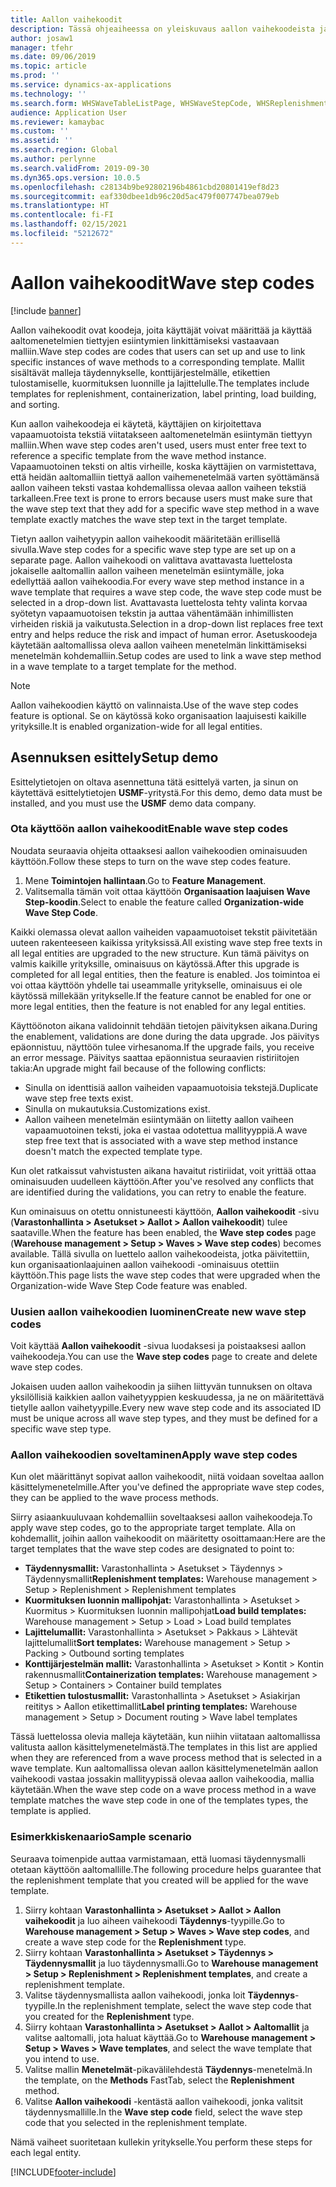 ```yaml
---
title: Aallon vaihekoodit
description: Tässä ohjeaiheessa on yleiskuvaus aallon vaihekoodeista ja niiden käytöstä.
author: josaw1
manager: tfehr
ms.date: 09/06/2019
ms.topic: article
ms.prod: ''
ms.service: dynamics-ax-applications
ms.technology: ''
ms.search.form: WHSWaveTableListPage, WHSWaveStepCode, WHSReplenishmentTemplates, WHSWaveTemplateTable
audience: Application User
ms.reviewer: kamaybac
ms.custom: ''
ms.assetid: ''
ms.search.region: Global
ms.author: perlynne
ms.search.validFrom: 2019-09-30
ms.dyn365.ops.version: 10.0.5
ms.openlocfilehash: c28134b9be92802196b4861cbd20801419ef8d23
ms.sourcegitcommit: eaf330dbee1db96c20d5ac479f007747bea079eb
ms.translationtype: HT
ms.contentlocale: fi-FI
ms.lasthandoff: 02/15/2021
ms.locfileid: "5212672"
---
```

# <a name="wave-step-codes"></a><span data-ttu-id="05821-103">Aallon vaihekoodit</span><span class="sxs-lookup"><span data-stu-id="05821-103">Wave step codes</span></span>

[!include [banner](../includes/banner.md)]

<span data-ttu-id="05821-104">Aallon vaihekoodit ovat koodeja, joita käyttäjät voivat määrittää ja käyttää aaltomenetelmien tiettyjen esiintymien linkittämiseksi vastaavaan malliin.</span><span class="sxs-lookup"><span data-stu-id="05821-104">Wave step codes are codes that users can set up and use to link specific instances of wave methods to a corresponding template.</span></span> <span data-ttu-id="05821-105">Mallit sisältävät malleja täydennykselle, konttijärjestelmälle, etikettien tulostamiselle, kuormituksen luonnille ja lajittelulle.</span><span class="sxs-lookup"><span data-stu-id="05821-105">The templates include templates for replenishment, containerization, label printing, load building, and sorting.</span></span>

<span data-ttu-id="05821-106">Kun aallon vaihekoodeja ei käytetä, käyttäjien on kirjoitettava vapaamuotoista tekstiä viitatakseen aaltomenetelmän esiintymän tiettyyn malliin.</span><span class="sxs-lookup"><span data-stu-id="05821-106">When wave step codes aren't used, users must enter free text to reference a specific template from the wave method instance.</span></span> <span data-ttu-id="05821-107">Vapaamuotoinen teksti on altis virheille, koska käyttäjien on varmistettava, että heidän aaltomalliin tiettyä aallon vaihemenetelmää varten syöttämänsä aallon vaiheen teksti vastaa kohdemallissa olevaa aallon vaiheen tekstiä tarkalleen.</span><span class="sxs-lookup"><span data-stu-id="05821-107">Free text is prone to errors because users must make sure that the wave step text that they add for a specific wave step method in a wave template exactly matches the wave step text in the target template.</span></span>

<span data-ttu-id="05821-108">Tietyn aallon vaihetyypin aallon vaihekoodit määritetään erillisellä sivulla.</span><span class="sxs-lookup"><span data-stu-id="05821-108">Wave step codes for a specific wave step type are set up on a separate page.</span></span> <span data-ttu-id="05821-109">Aallon vaihekoodi on valittava avattavasta luettelosta jokaiselle aaltomallin aallon vaiheen menetelmän esiintymälle, joka edellyttää aallon vaihekoodia.</span><span class="sxs-lookup"><span data-stu-id="05821-109">For every wave step method instance in a wave template that requires a wave step code, the wave step code must be selected in a drop-down list.</span></span> <span data-ttu-id="05821-110">Avattavasta luettelosta tehty valinta korvaa syötetyn vapaamuotoisen tekstin ja auttaa vähentämään inhimillisten virheiden riskiä ja vaikutusta.</span><span class="sxs-lookup"><span data-stu-id="05821-110">Selection in a drop-down list replaces free text entry and helps reduce the risk and impact of human error.</span></span> <span data-ttu-id="05821-111">Asetuskoodeja käytetään aaltomallissa oleva aallon vaiheen menetelmän linkittämiseksi menetelmän kohdemalliin.</span><span class="sxs-lookup"><span data-stu-id="05821-111">Setup codes are used to link a wave step method in a wave template to a target template for the method.</span></span>

> [!NOTE]
> <span data-ttu-id="05821-112">Aallon vaihekoodien käyttö on valinnaista.</span><span class="sxs-lookup"><span data-stu-id="05821-112">Use of the wave step codes feature is optional.</span></span> <span data-ttu-id="05821-113">Se on käytössä koko organisaation laajuisesti kaikille yrityksille.</span><span class="sxs-lookup"><span data-stu-id="05821-113">It is enabled organization-wide for all legal entities.</span></span>

## <a name="setup-demo"></a><span data-ttu-id="05821-114">Asennuksen esittely</span><span class="sxs-lookup"><span data-stu-id="05821-114">Setup demo</span></span> 

<span data-ttu-id="05821-115">Esittelytietojen on oltava asennettuna tätä esittelyä varten, ja sinun on käytettävä esittelytietojen **USMF**-yritystä.</span><span class="sxs-lookup"><span data-stu-id="05821-115">For this demo, demo data must be installed, and you must use the **USMF** demo data company.</span></span>

### <a name="enable-wave-step-codes"></a><span data-ttu-id="05821-116">Ota käyttöön aallon vaihekoodit</span><span class="sxs-lookup"><span data-stu-id="05821-116">Enable wave step codes</span></span>

<span data-ttu-id="05821-117">Noudata seuraavia ohjeita ottaaksesi aallon vaihekoodien ominaisuuden käyttöön.</span><span class="sxs-lookup"><span data-stu-id="05821-117">Follow these steps to turn on the wave step codes feature.</span></span>

1. <span data-ttu-id="05821-118">Mene **Toimintojen hallintaan**.</span><span class="sxs-lookup"><span data-stu-id="05821-118">Go to **Feature Management**.</span></span>
2. <span data-ttu-id="05821-119">Valitsemalla tämän voit ottaa käyttöön **Organisaation laajuisen Wave Step-koodin**.</span><span class="sxs-lookup"><span data-stu-id="05821-119">Select to enable the feature called **Organization-wide Wave Step Code**.</span></span>

<span data-ttu-id="05821-120">Kaikki olemassa olevat aallon vaiheiden vapaamuotoiset tekstit päivitetään uuteen rakenteeseen kaikissa yrityksissä.</span><span class="sxs-lookup"><span data-stu-id="05821-120">All existing wave step free texts in all legal entities are upgraded to the new structure.</span></span> <span data-ttu-id="05821-121">Kun tämä päivitys on valmis kaikille yrityksille, ominaisuus on käytössä.</span><span class="sxs-lookup"><span data-stu-id="05821-121">After this upgrade is completed for all legal entities, then the feature is enabled.</span></span> <span data-ttu-id="05821-122">Jos toimintoa ei voi ottaa käyttöön yhdelle tai useammalle yritykselle, ominaisuus ei ole käytössä millekään yritykselle.</span><span class="sxs-lookup"><span data-stu-id="05821-122">If the feature cannot be enabled for one or more legal entities, then the feature is not enabled for any legal entities.</span></span>

<span data-ttu-id="05821-123">Käyttöönoton aikana validoinnit tehdään tietojen päivityksen aikana.</span><span class="sxs-lookup"><span data-stu-id="05821-123">During the enablement, validations are done during the data upgrade.</span></span> <span data-ttu-id="05821-124">Jos päivitys epäonnistuu, näyttöön tulee virhesanoma.</span><span class="sxs-lookup"><span data-stu-id="05821-124">If the upgrade fails, you receive an error message.</span></span> <span data-ttu-id="05821-125">Päivitys saattaa epäonnistua seuraavien ristiriitojen takia:</span><span class="sxs-lookup"><span data-stu-id="05821-125">An upgrade might fail because of the following conflicts:</span></span>

- <span data-ttu-id="05821-126">Sinulla on identtisiä aallon vaiheiden vapaamuotoisia tekstejä.</span><span class="sxs-lookup"><span data-stu-id="05821-126">Duplicate wave step free texts exist.</span></span>
- <span data-ttu-id="05821-127">Sinulla on mukautuksia.</span><span class="sxs-lookup"><span data-stu-id="05821-127">Customizations exist.</span></span>
- <span data-ttu-id="05821-128">Aallon vaiheen menetelmän esiintymään on liitetty aallon vaiheen vapaamuotoinen teksti, joka ei vastaa odotettua mallityyppiä.</span><span class="sxs-lookup"><span data-stu-id="05821-128">A wave step free text that is associated with a wave step method instance doesn't match the expected template type.</span></span>

<span data-ttu-id="05821-129">Kun olet ratkaissut vahvistusten aikana havaitut ristiriidat, voit yrittää ottaa ominaisuuden uudelleen käyttöön.</span><span class="sxs-lookup"><span data-stu-id="05821-129">After you've resolved any conflicts that are identified during the validations, you can retry to enable the feature.</span></span>

<span data-ttu-id="05821-130">Kun ominaisuus on otettu onnistuneesti käyttöön, **Aallon vaihekoodit** -sivu (**Varastonhallinta \> Asetukset \> Aallot \> Aallon vaihekoodit**) tulee saataville.</span><span class="sxs-lookup"><span data-stu-id="05821-130">When the feature has been enabled, the **Wave step codes** page (**Warehouse management \> Setup \> Waves \> Wave step codes**) becomes available.</span></span> <span data-ttu-id="05821-131">Tällä sivulla on luettelo aallon vaihekoodeista, jotka päivitettiin, kun organisaationlaajuinen aallon vaihekoodi -ominaisuus otettiin käyttöön.</span><span class="sxs-lookup"><span data-stu-id="05821-131">This page lists the wave step codes that were upgraded when the Organization-wide Wave Step Code feature was enabled.</span></span>

### <a name="create-new-wave-step-codes"></a><span data-ttu-id="05821-132">Uusien aallon vaihekoodien luominen</span><span class="sxs-lookup"><span data-stu-id="05821-132">Create new wave step codes</span></span>

<span data-ttu-id="05821-133">Voit käyttää **Aallon vaihekoodit** -sivua luodaksesi ja poistaaksesi aallon vaihekoodeja.</span><span class="sxs-lookup"><span data-stu-id="05821-133">You can use the **Wave step codes** page to create and delete wave step codes.</span></span>

<span data-ttu-id="05821-134">Jokaisen uuden aallon vaihekoodin ja siihen liittyvän tunnuksen on oltava yksilöllisiä kaikkien aallon vaihetyyppien keskuudessa, ja ne on määritettävä tietylle aallon vaihetyypille.</span><span class="sxs-lookup"><span data-stu-id="05821-134">Every new wave step code and its associated ID must be unique across all wave step types, and they must be defined for a specific wave step type.</span></span>

### <a name="apply-wave-step-codes"></a><span data-ttu-id="05821-135">Aallon vaihekoodien soveltaminen</span><span class="sxs-lookup"><span data-stu-id="05821-135">Apply wave step codes</span></span>

<span data-ttu-id="05821-136">Kun olet määrittänyt sopivat aallon vaihekoodit, niitä voidaan soveltaa aallon käsittelymenetelmille.</span><span class="sxs-lookup"><span data-stu-id="05821-136">After you've defined the appropriate wave step codes, they can be applied to the wave process methods.</span></span>

<span data-ttu-id="05821-137">Siirry asiaankuuluvaan kohdemalliin soveltaaksesi aallon vaihekoodeja.</span><span class="sxs-lookup"><span data-stu-id="05821-137">To apply wave step codes, go to the appropriate target template.</span></span> <span data-ttu-id="05821-138">Alla on kohdemallit, joihin aallon vaihekoodit on määritetty osoittamaan:</span><span class="sxs-lookup"><span data-stu-id="05821-138">Here are the target templates that the wave step codes are designated to point to:</span></span>

- <span data-ttu-id="05821-139">**Täydennysmallit:** Varastonhallinta \> Asetukset \> Täydennys \> Täydennysmallit</span><span class="sxs-lookup"><span data-stu-id="05821-139">**Replenishment templates:** Warehouse management \> Setup \> Replenishment \> Replenishment templates</span></span>
- <span data-ttu-id="05821-140">**Kuormituksen luonnin mallipohjat:** Varastonhallinta \> Asetukset \> Kuormitus \> Kuormituksen luonnin mallipohjat</span><span class="sxs-lookup"><span data-stu-id="05821-140">**Load build templates:** Warehouse management \> Setup \> Load \> Load build templates</span></span>
- <span data-ttu-id="05821-141">**Lajittelumallit:** Varastonhallinta \> Asetukset \> Pakkaus \> Lähtevät lajittelumallit</span><span class="sxs-lookup"><span data-stu-id="05821-141">**Sort templates:** Warehouse management \> Setup \> Packing \> Outbound sorting templates</span></span>
- <span data-ttu-id="05821-142">**Konttijärjestelmän mallit:** Varastonhallinta \> Asetukset \> Kontit \> Kontin rakennusmallit</span><span class="sxs-lookup"><span data-stu-id="05821-142">**Containerization templates:** Warehouse management \> Setup \> Containers \> Container build templates</span></span>
- <span data-ttu-id="05821-143">**Etikettien tulostusmallit:** Varastonhallinta \> Asetukset \> Asiakirjan reititys \> Aallon etikettimallit</span><span class="sxs-lookup"><span data-stu-id="05821-143">**Label printing templates:** Warehouse management \> Setup \> Document routing \> Wave label templates</span></span>

<span data-ttu-id="05821-144">Tässä luettelossa olevia malleja käytetään, kun niihin viitataan aaltomallissa valitusta aallon käsittelymenetelmästä.</span><span class="sxs-lookup"><span data-stu-id="05821-144">The templates in this list are applied when they are referenced from a wave process method that is selected in a wave template.</span></span> <span data-ttu-id="05821-145">Kun aaltomallissa olevan aallon käsittelymenetelmän aallon vaihekoodi vastaa jossakin mallityypissä olevaa aallon vaihekoodia, mallia käytetään.</span><span class="sxs-lookup"><span data-stu-id="05821-145">When the wave step code on a wave process method in a wave template matches the wave step code in one of the templates types, the template is applied.</span></span>

### <a name="sample-scenario"></a><span data-ttu-id="05821-146">Esimerkkiskenaario</span><span class="sxs-lookup"><span data-stu-id="05821-146">Sample scenario</span></span>

<span data-ttu-id="05821-147">Seuraava toimenpide auttaa varmistamaan, että luomasi täydennysmalli otetaan käyttöön aaltomallille.</span><span class="sxs-lookup"><span data-stu-id="05821-147">The following procedure helps guarantee that the replenishment template that you created will be applied for the wave template.</span></span>

1. <span data-ttu-id="05821-148">Siirry kohtaan **Varastonhallinta \> Asetukset \> Aallot \> Aallon vaihekoodit** ja luo aiheen vaihekoodi **Täydennys**-tyypille.</span><span class="sxs-lookup"><span data-stu-id="05821-148">Go to **Warehouse management \> Setup \> Waves \> Wave step codes**, and create a wave step code for the **Replenishment** type.</span></span>
2. <span data-ttu-id="05821-149">Siirry kohtaan **Varastonhallinta \> Asetukset \> Täydennys \> Täydennysmallit** ja luo täydennysmalli.</span><span class="sxs-lookup"><span data-stu-id="05821-149">Go to **Warehouse management \> Setup \> Replenishment \> Replenishment templates**, and create a replenishment template.</span></span>
3. <span data-ttu-id="05821-150">Valitse täydennysmallista aallon vaihekoodi, jonka loit **Täydennys**-tyypille.</span><span class="sxs-lookup"><span data-stu-id="05821-150">In the replenishment template, select the wave step code that you created for the **Replenishment** type.</span></span>
4. <span data-ttu-id="05821-151">Siirry kohtaan **Varastonhallinta \> Asetukset \> Aallot \> Aaltomallit** ja valitse aaltomalli, jota haluat käyttää.</span><span class="sxs-lookup"><span data-stu-id="05821-151">Go to **Warehouse management \> Setup \> Waves \> Wave templates**, and select the wave template that you intend to use.</span></span>
5. <span data-ttu-id="05821-152">Valitse mallin **Menetelmät**-pikavälilehdestä **Täydennys**-menetelmä.</span><span class="sxs-lookup"><span data-stu-id="05821-152">In the template, on the **Methods** FastTab, select the **Replenishment** method.</span></span>
6. <span data-ttu-id="05821-153">Valitse **Aallon vaihekoodi** -kentästä aallon vaihekoodi, jonka valitsit täydennysmallille.</span><span class="sxs-lookup"><span data-stu-id="05821-153">In the **Wave step code** field, select the wave step code that you selected in the replenishment template.</span></span>

<span data-ttu-id="05821-154">Nämä vaiheet suoritetaan kullekin yritykselle.</span><span class="sxs-lookup"><span data-stu-id="05821-154">You perform these steps for each legal entity.</span></span>


[!INCLUDE[footer-include](../../includes/footer-banner.md)]